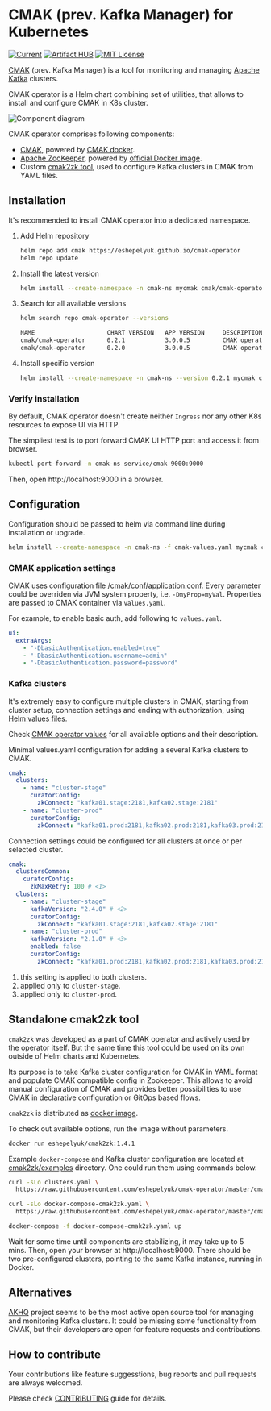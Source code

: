 

# CMAK (prev. Kafka Manager) for Kubernetes

[![Current](https://img.shields.io/github/v/tag/eshepelyuk/cmak-operator?logo=github&sort=semver&style=for-the-badge&label=current)](https://github.com/eshepelyuk/cmak-operator/releases/latest)
[![Artifact HUB](https://img.shields.io/endpoint?style=for-the-badge&url=https://artifacthub.io/badge/repository/cmak-operator)](https://artifacthub.io/packages/helm/cmak-operator/cmak-operator)
[![MIT License](https://img.shields.io/github/license/eshepelyuk/cmak-operator?logo=mit&style=for-the-badge)](https://opensource.org/licenses/MIT)

[CMAK](https://github.com/yahoo/CMAK) (prev. Kafka Manager)
is a tool for monitoring and managing [Apache Kafka](https://kafka.apache.org/) clusters.

CMAK operator is a Helm chart combining set of utilities,
that allows to install and configure CMAK in K8s cluster.

![Component diagram](https://www.plantuml.com/plantuml/proxy?cache=no&src=https://raw.githubusercontent.com/eshepelyuk/cmak-operator/master/arch.puml)

CMAK operator comprises following components:

* [CMAK](https://github.com/yahoo/CMAK/),
  powered by [CMAK docker](https://github.com/eshepelyuk/cmak-docker).
* [Apache ZooKeeper](https://zookeeper.apache.org/),
  powered by [official Docker image](https://hub.docker.com/_/zookeeper/).
* Custom [cmak2zk tool](https://hub.docker.com/repository/docker/eshepelyuk/cmak2zk),
  used to configure Kafka clusters in CMAK from YAML files.

## Installation

It's recommended to install CMAK operator into a dedicated namespace.

1. Add Helm repository

    ```sh
    helm repo add cmak https://eshepelyuk.github.io/cmak-operator
    helm repo update
    ```

1. Install the latest version

    ```sh
    helm install --create-namespace -n cmak-ns mycmak cmak/cmak-operator
    ```

1. Search for all available versions

    ```sh
    helm search repo cmak-operator --versions

    NAME                    CHART VERSION   APP VERSION     DESCRIPTION
    cmak/cmak-operator      0.2.1           3.0.0.5         CMAK operator for K8S.
    cmak/cmak-operator      0.2.0           3.0.0.5         CMAK operator for K8S.
    ```

1. Install specific version

    ```sh
    helm install --create-namespace -n cmak-ns --version 0.2.1 mycmak cmak/cmak-operator
    ```

### Verify installation

By default, CMAK operator doesn't create neither `Ingress`
nor any other K8s resources to expose UI via HTTP.

The simpliest test is to port forward CMAK UI HTTP port and access it from browser.

```sh
kubectl port-forward -n cmak-ns service/cmak 9000:9000
```

Then, open http://localhost:9000 in a browser.

## Configuration

Configuration should be passed to helm via command line during installation or upgrade.

```sh
helm install --create-namespace -n cmak-ns -f cmak-values.yaml mycmak cmak/cmak-operator
```

### CMAK application settings

CMAK uses configuration file
[/cmak/conf/application.conf](https://github.com/yahoo/CMAK/blob/master/conf/application.conf).
Every parameter could be overriden via JVM system property, i.e. `-DmyProp=myVal`.
Properties are passed to CMAK container via `values.yaml`.

For example, to enable basic auth, add following to `values.yaml`.

```yaml
ui:
  extraArgs:
    - "-DbasicAuthentication.enabled=true"
    - "-DbasicAuthentication.username=admin"
    - "-DbasicAuthentication.password=password"
```

### Kafka clusters

It's extremely easy to configure multiple clusters in CMAK,
starting from cluster setup, connection settings and ending with authorization,
using [Helm values files](https://helm.sh/docs/chart_template_guide/values_files/).

Check [CMAK operator values](https://artifacthub.io/packages/helm/cmak-operator/cmak-operator?modal=values-schema)
for all available options and their description.

Minimal values.yaml configuration for adding a several Kafka clusters to CMAK.

```yaml
cmak:
  clusters:
    - name: "cluster-stage"
      curatorConfig:
        zkConnect: "kafka01.stage:2181,kafka02.stage:2181"
    - name: "cluster-prod"
      curatorConfig:
        zkConnect: "kafka01.prod:2181,kafka02.prod:2181,kafka03.prod:2181"
```

Connection settings could be configured for all clusters at once or per selected cluster.

```yaml
cmak:
  clustersCommon:
    curatorConfig:
      zkMaxRetry: 100 # <1>
  clusters:
    - name: "cluster-stage"
      kafkaVersion: "2.4.0" # <2>
      curatorConfig:
        zkConnect: "kafka01.stage:2181,kafka02.stage:2181"
    - name: "cluster-prod"
      kafkaVersion: "2.1.0" # <3>
      enabled: false
      curatorConfig:
        zkConnect: "kafka01.prod:2181,kafka02.prod:2181,kafka03.prod:2181"
```

1. this setting is applied to both clusters.
1. applied only to `cluster-stage`.
1. applied only to `cluster-prod`.

## Standalone cmak2zk tool

`cmak2zk` was developed as a part of CMAK operator and actively used by the operator itself.
But the same time this tool could be used on its own outside of Helm charts and Kubernetes.

Its purpose is to take Kafka cluster configuration for CMAK in YAML format
and populate CMAK compatible config in Zookeeper.
This allows to avoid manual configuration of CMAK and provides better possibilities
to use CMAK in declarative configuration or GitOps based flows.

`cmak2zk` is distributed as [docker image](https://hub.docker.com/repository/docker/eshepelyuk/cmak2zk).

To check out available options, run the image without parameters.

```sh
docker run eshepelyuk/cmak2zk:1.4.1
```

Example `docker-compose` and Kafka cluster configuration are located at
[cmak2zk/examples](https://github.com/eshepelyuk/cmak-operator/tree/master/cmak2zk/examples) directory.
One could run them using commands below.

```sh
curl -sLo clusters.yaml \
  https://raw.githubusercontent.com/eshepelyuk/cmak-operator/master/cmak2zk/examples/clusters.yaml

curl -sLo docker-compose-cmak2zk.yaml \
  https://raw.githubusercontent.com/eshepelyuk/cmak-operator/master/cmak2zk/examples/docker-compose-cmak2zk.yaml

docker-compose -f docker-compose-cmak2zk.yaml up
```

Wait for some time until components are stabilizing, it may take up to 5 mins.
Then, open your browser at http://localhost:9000.
There should be two pre-configured clusters, pointing to the same Kafka instance, running in Docker.

## Alternatives

[AKHQ](https://akhq.io/) project seems to be the most active open source tool
for managing and monitoring Kafka clusters.
It could be missing some functionality from CMAK,
but their developers are open for feature requests and contributions.

## How to contribute

Your contributions like feature suggesstions, bug reports and pull requests are always welcomed.

Please check [CONTRIBUTING](./CONTRIBUTING.md) guide for details.

